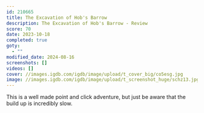 ```yaml
---
id: 210665
title: The Excavation of Hob's Barrow
description: The Excavation of Hob's Barrow - Review
score: 70
date: 2023-10-18
completed: true
goty:
  - ""
modified_date: 2024-08-16
screenshots: []
videos: []
cover: //images.igdb.com/igdb/image/upload/t_cover_big/co5esg.jpg
image: //images.igdb.com/igdb/image/upload/t_screenshot_huge/schz13.jpg
---
```

This is a well made point and click adventure, but just be aware that the build up is incredibly slow.